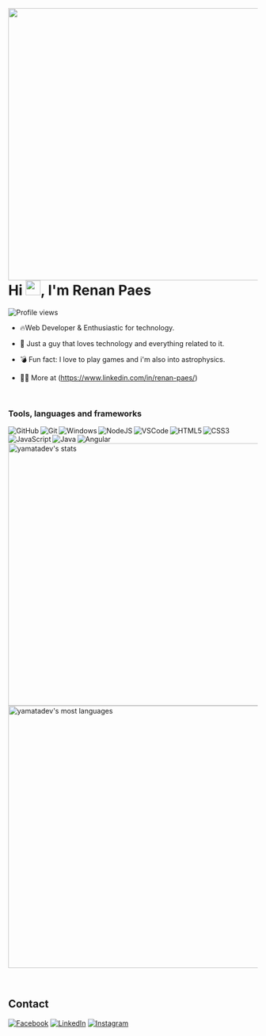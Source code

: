 <img align="right" height="550em" src="https://raw.githubusercontent.com/gist/yamatadev/797b966127e988a81dcdc2b8c0c3ecbb/raw/1c33772ebe73a63ac53f270966b4ccd2e8b6e764/githubcard.svg"/>
<h1 align="left">Hi <img src="https://raw.githubusercontent.com/kaueMarques/kaueMarques/master/hi.gif" height="30px">, I'm Renan Paes</h1>
<p align="left"> <img src="https://komarev.com/ghpvc/?username=yamatadev&color=yellow" alt="Profile views" /> </p>

- 🔥Web Developer & Enthusiastic for technology.

- 💬 Just a guy that loves technology and everything related to it.

- 💣 Fun fact: I love to play games and i'm also into astrophysics.

- 👨‍💻 More at (https://www.linkedin.com/in/renan-paes/)

<br>

### Tools, languages and frameworks

<img align="left" alt="GitHub" src="https://img.shields.io/badge/github-%23121011.svg?style=for-the-badge&logo=github&logoColor=white" />
<img align="left" alt="Git" src="https://img.shields.io/badge/git-%23F05033.svg?style=for-the-badge&logo=git&logoColor=white" />
<img align="left" alt="Windows" src="https://img.shields.io/badge/Windows-0078D6?style=for-the-badge&logo=windows&logoColor=white" />
<img align="left" alt="NodeJS" src="https://img.shields.io/badge/NodeJS-00FF00?style=for-the-badge&logo=node.js&logoColor=white" />
<img align="left" alt="VSCode" src="https://img.shields.io/badge/Visual%20Studio%20Code-0078d7.svg?style=for-the-badge&logo=visual-studio-code&logoColor=white" />
<img align="left" alt="HTML5" src="https://img.shields.io/badge/HTML5-E34F26?style=for-the-badge&logo=html5&logoColor=white" />
<img align="left" alt="CSS3" src="https://img.shields.io/badge/CSS3-1572B6?style=for-the-badge&logo=css3&logoColor=white" />
<img align="left" alt="JavaScript" src="https://img.shields.io/badge/JavaScript-323330?style=for-the-badge&logo=javascript&logoColor=F7DF1E" />
<img align="left" alt="Java" src="https://img.shields.io/badge/java-%23ED8B00.svg?style=for-the-badge&logo=java&logoColor=white" />
<img align="left" alt="Angular" src="https://img.shields.io/badge/Angular-000000?style=for-the-badge&logo=angular&logoColor=red" />


<p align="left">
<img width="530em" src="https://github-readme-stats.vercel.app/api?username=yamatadev&show_icons=true&theme=vision-friendly-dark" alt="yamatadev's stats"/>
<img width="530em" src="https://github-readme-stats.vercel.app/api/top-langs/?username=yamatadev&layout=compact&theme=vision-friendly-dark" alt="yamatadev's most languages"/>
</p>

<br>

## Contact
[![Facebook](https://img.shields.io/badge/Facebook-0077B5?style=for-the-badge&logo=facebook&logoColor=white)](https://web.facebook.com/RenanPaes160100/)
[![LinkedIn](https://img.shields.io/badge/LinkedIn-0077B5?style=for-the-badge&logo=linkedin&logoColor=white)](https://www.linkedin.com/in/renan-paes/)
[![Instagram](https://img.shields.io/badge/Instagram-E4405F?style=for-the-badge&logo=instagram&logoColor=white)](https://www.instagram.com/renan_paes10/)
